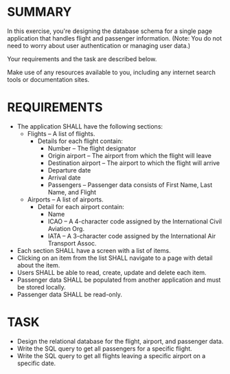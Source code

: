 # SUMMARY

In this exercise, you're designing the database schema for a single page application that handles flight and passenger information. (Note: You do not need to worry about user authentication or managing user data.) 

Your requirements and the task are described below.

Make use of any resources available to you, including any internet search tools or documentation sites.

# REQUIREMENTS 

* The application SHALL have the following sections: 
  * Flights – A list of flights. 
    * Details for each flight contain: 
      * Number – The flight designator 
      * Origin airport – The airport from which the flight will leave 
      * Destination airport – The airport to which the flight will arrive 
      * Departure date 
      * Arrival date 
      * Passengers – Passenger data consists of First Name, Last Name, and Flight 
  * Airports – A list of airports. 
    * Detail for each airport contain: 
      * Name 
      * ICAO – A 4-character code assigned by the International Civil Aviation Org. 
      *  IATA – A 3-character code assigned by the International Air Transport Assoc. 
* Each section SHALL have a screen with a list of items.  
* Clicking on an item from the list SHALL navigate to a page with detail about the item. 
* Users SHALL be able to read, create, update and delete each item. 
* Passenger data SHALL be populated from another application and must be stored locally. 
* Passenger data SHALL be read-only.
 
# TASK
 
* Design the relational database for the flight, airport, and passenger data.  
* Write the SQL query to get all passengers for a specific flight. 
* Write the SQL query to get all flights leaving a specific airport on a specific date. 
